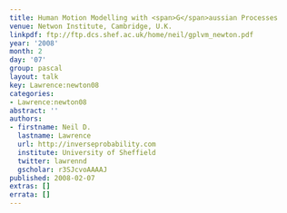 ```yaml
---
title: Human Motion Modelling with <span>G</span>aussian Processes
venue: Netwon Institute, Cambridge, U.K.
linkpdf: ftp://ftp.dcs.shef.ac.uk/home/neil/gplvm_newton.pdf
year: '2008'
month: 2
day: '07'
group: pascal
layout: talk
key: Lawrence:newton08
categories:
- Lawrence:newton08
abstract: ''
authors:
- firstname: Neil D.
  lastname: Lawrence
  url: http://inverseprobability.com
  institute: University of Sheffield
  twitter: lawrennd
  gscholar: r3SJcvoAAAAJ
published: 2008-02-07
extras: []
errata: []
---
```

